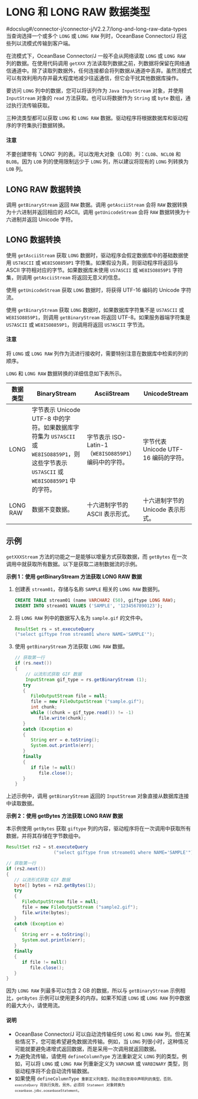 # LONG 和 LONG RAW 数据类型 

#docslug#/connector-j/connector-j/V2.2.7/long-and-long-raw-data-types
当查询选择一个或多个 `LONG` 或 `LONG RAW` 列时，OceanBase Connector/J 将这些列以流模式传输到客户端。

在流模式下，OceanBase Connector/J 一般不会从网络读取 `LONG` 或 `LONG RAW` 列的数据。在使用代码调用 `getXXX` 方法读取列数据之前，列数据将保留在网络通信通道中。除了读取列数据外，任何连接都会将列数据从通道中丢弃。虽然流模式可以有效利用内存并最大程度地减少往返通信，但它会干扰其他数据库操作。

要访问 `LONG` 列中的数据，您可以将该列作为 `Java InputStream` 对象，并使用 `InputStream` 对象的 `read` 方法获取。也可以将数据作为 `String` 或 `byte` 数组，通过执行流传输获取。

三种流类型都可以获取 `LONG` 和 `LONG RAW` 数据。驱动程序将根据数据库和驱动程序的字符集执行数据转换。

<main id="notice" type='notice'>
    <h4>注意</h4>
    <p>不要创建带有 `LONG` 列的表。可以改用大对象（LOB）列：<code>CLOB</code>、<code>NCLOB</code> 和 <code>BLOB</code>。因为 <code>LOB</code> 列的使用限制远少于 <code>LONG</code> 列，所以建议将现有的 <code>LONG</code> 列转换为 <code>LOB</code> 列。</p>
</main>


## LONG RAW 数据转换 

调用 `getBinaryStream` 返回 `RAW` 数据。调用 `getAsciiStream` 会将 `RAW` 数据转换为十六进制并返回相应的 ASCII。调用 `getUnicodeStream` 会将 `RAW` 数据转换为十六进制并返回 Unicode 字符。

## LONG 数据转换 

使用 `getAsciiStream` 获取 `LONG` 数据时，驱动程序会假定数据库中的基础数据使用 `US7ASCII` 或 `WE8ISO8859P1` 字符集。如果假设为真，则驱动程序将返回与 ASCII 字符相对应的字节。如果数据库未使用 `US7ASCII` 或 `WE8ISO8859P1` 字符集，则调用 `getAsciiStream` 将返回无意义的信息。

使用 `getUnicodeStream` 获取 `LONG` 数据时，将获得 UTF-16 编码的 Unicode 字符流。

使用 `getBinaryStream` 获取 `LONG` 数据时，如果数据库字符集不是 `US7ASCII` 或 `WE8ISO8859P1`，则调用 `getBinaryStream` 将返回 UTF-8。如果服务器端字符集是 `US7ASCII` 或 `WE8ISO8859P1`，则调用将返回 `US7ASCII` 字节流。

<main id="notice" type='notice'>
    <h4>注意</h4>
    <p>将 <code>LONG</code> 或 <code>LONG RAW</code> 列作为流进行接收时，需要特别注意在数据库中检索的列的顺序。</p>
</main>


`LONG` 和 `LONG RAW` 数据转换的详细信息如下表所示。


| **数据类型** |   **BinaryStream**      |    **AsciiStream**   |     **UnicodeStream**      |
|----------|-------------------|------------------------|------------------|
| LONG     | 字节表示 Unicode UTF-8 中的字符。如果数据库字符集为 `US7ASCII` 或 `WE8ISO8859P1`，则这些字节表示 `US7ASCII` 或 `WE8ISO8859P1` 中的字符。 | 字节表示 ISO-Latin-1（`WE8ISO8859P1`）编码中的字符。 | 字节代表 Unicode UTF-16 编码的字符。 |
| LONG RAW | 数据不变数据。  | 十六进制字节的 ASCII 表示形式。   | 十六进制字节的 Unicode 表示形式。  |



## 示例 

`getXXXStream` 方法的功能之一是能够以增量方式获取数据，而 `getBytes` 在一次调用中就获取所有数据。以下是获取二进制数据流的示例。 

**示例 1：使用 getBinaryStream 方法获取 LONG RAW 数据** 

1. 创建表 `stream01`，存储与名称 `SAMPLE` 相关的 `LONG RAW` 数据列。

   ```sql
   CREATE TABLE stream01 (name VARCHAR2 (50), giftype LONG RAW);
   INSERT INTO stream01 VALUES ('SAMPLE', '1234567890123');
   ```

   

2. 将 `LONG RAW` 列中的数据写入名为 `sample.gif` 的文件中。

   ```java
   ResultSet rs = st.executeQuery 
   ("select giftype from stream01 where NAME='SAMPLE'");
   ```

   

3. 使用 `getBinaryStream` 方法获取 `LONG RAW` 数据。

   ```java
   // 获取第一行
   if (rs.next())
   {
       // 以流形式获取 GIF 数据
       InputStream gif_type = rs.getBinaryStream (1);
      try
      {
         FileOutputStream file = null;
         file = new FileOutputStream ("sample.gif");
         int chunk;
         while ((chunk = gif_type.read()) != -1)
            file.write(chunk);
      }
      catch (Exception e)
      {
         String err = e.toString();
         System.out.println(err);
      }
      finally
      {
         if file != null()
            file.close();
      }
   } 
   ```

   

上述示例中，调用 `getBinaryStream` 返回的 `InputStream` 对象直接从数据库连接中读取数据。

**示例 2：使用 getBytes 方法获取 LONG RAW 数据** 

本示例使用 `getBytes` 获取 `giftype` 列的内容，驱动程序将在一次调用中获取所有数据，并将其存储在字节数组中。

```java
ResultSet rs2 = st.executeQuery 
                  ("select giftype from streame01 where NAME='SAMPLE'"); 

// 获取第一行
if (rs2.next())
{
   // 以流形式获取 GIF 数据
   byte[] bytes = rs2.getBytes(1);
   try
   {
      FileOutputStream file = null;
      file = new FileOutputStream ("sample2.gif");
      file.write(bytes);
   }
   catch (Exception e)
   {
      String err = e.toString();
      System.out.println(err);
   }
   finally
   {
      if file != null()
         file.close();
   }
}
```



因为 `LONG RAW` 列最多可以包含 2 GB 的数据，所以与 `getBinaryStream` 示例相比，`getBytes` 示例可以使用更多的内存。如果不知道 `LONG` 或 `LONG RAW` 列中数据的最大大小，请使用流。

<main id="notice" type='notice'>
    <h4>说明</h4>
    <ul>
    <li>OceanBase Connector/J 可以自动流传输任何 <code>LONG</code> 和 <code>LONG RAW</code> 列。但在某些情况下，您可能希望避免数据流传输。例如，当 <code>LONG</code> 列很小时，这种情况可能就要避免递增式返回数据，而是采用一次调用就返回数据。</li>
    <li>为避免流传输，请使用 <code>defineColumnType</code> 方法重新定义 <code>LONG</code> 列的类型。例如，可以将 <code>LONG</code> 或 <code>LONG RAW</code> 列重新定义为 <code>VARCHAR</code> 或 <code>VARBINARY</code> 类型，则驱动程序将不会自动流传输数据。</li>
    <li>如果使用 <code>defineColumnType<code> 重新定义列类型，则必须在查询中声明列的类型。否则，<code>executeQuery</code> 将执行失败。另外，必须将 <code>Statement</code> 对象转换为 <code>oceanbase.jdbc.oceanbaseStatement</code>。</li>
    </ul>
</main>
